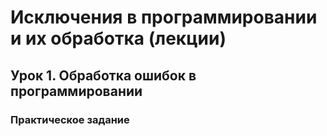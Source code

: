 # Исключения в программировании и их обработка (лекции)

## Урок 1. Обработка ошибок в программировании

### Практическое задание
